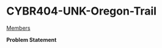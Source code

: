 # CYBR404-UNK-Oregon-Trail
[Members](https://github.com/SirRexOfRider/CYBR404-UNK-Oregon-Trail/blob/main/Project/Members)

**Problem Statement**
